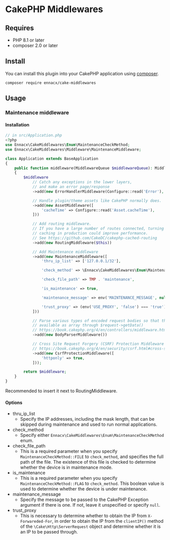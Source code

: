 # CakePHP Middlewares

## Requires
* PHP 8.1 or later
* composer 2.0 or later

## Install

You can install this plugin into your CakePHP application using [composer](https://getcomposer.org).

```
composer require ennacx/cake-middlewares
```

## Usage

### Maintenance middleware

#### Installation

```php
// in src/Application.php
<?php
use Ennacx\CakeMiddlewares\Enum\MaintenanceCheckMethod;
use Ennacx\CakeMiddlewares\Middleware\MaintenanceMiddleware;

class Application extends BaseApplication
{
    public function middleware(MiddlewareQueue $middlewareQueue): MiddlewareQueue
    {
        $middleware
            // Catch any exceptions in the lower layers,
            // and make an error page/response
            ->add(new ErrorHandlerMiddleware(Configure::read('Error'), $this))

            // Handle plugin/theme assets like CakePHP normally does.
            ->add(new AssetMiddleware([
                'cacheTime' => Configure::read('Asset.cacheTime'),
            ]))

            // Add routing middleware.
            // If you have a large number of routes connected, turning on routes
            // caching in production could improve performance.
            // See https://github.com/CakeDC/cakephp-cached-routing
            ->add(new RoutingMiddleware($this))

            // Add Maintenance middleware
            ->add(new MaintenanceMiddleware([
                'thru_ip_list' => ['127.0.0.1/32'],

                'check_method' => \Ennacx\CakeMiddlewares\Enum\MaintenanceCheckMethod::FILE,

                'check_file_path' => TMP . 'maintenance',

                'is_maintenance' => true,

                'maintenance_message' => env('MAINTENANCE_MESSAGE', null),

                'trust_proxy' => (env('USE_PROXY', 'false') === 'true')
            ]))

            // Parse various types of encoded request bodies so that they are
            // available as array through $request->getData()
            // https://book.cakephp.org/4/en/controllers/middleware.html#body-parser-middleware
            ->add(new BodyParserMiddleware())

            // Cross Site Request Forgery (CSRF) Protection Middleware
            // https://book.cakephp.org/4/en/security/csrf.html#cross-site-request-forgery-csrf-middleware
            ->add(new CsrfProtectionMiddleware([
                'httponly' => true,
            ]));

        return $middleware;
    }
}
```

Recommended to insert it next to RoutingMiddleware.

#### Options

* thru_ip_list
  * Specify the IP addresses, including the mask length, that can be skipped during maintenance and used to run normal applications.
* check_method
  * Specify either ```Ennacx\CakeMiddlewares\Enum\MaintenanceCheckMethod``` enum.
* check_file_path
  * This is a required parameter when you specify ```MaintenanceCheckMethod::FILE``` to ```check_method```, and specifies the full path of the file. The existence of this file is checked to determine whether the device is in maintenance mode.
* is_maintenance
  * This is a required parameter when you specify ```MaintenanceCheckMethod::FLAG``` to ```check_method```. This boolean value is used to determine whether the device is under maintenance.
* maintenance_message
  * Specify the message to be passed to the CakePHP Exception argument if there is one. If not, leave it unspecified or specify ```null```.
* trust_proxy
  * This is necessary to determine whether to obtain the IP from ```X-Forwareded-For```, in order to obtain the IP from the ```clientIP()``` method of the ```\Cake\Http\ServerRequest``` object and determine whether it is an IP to be passed through.
